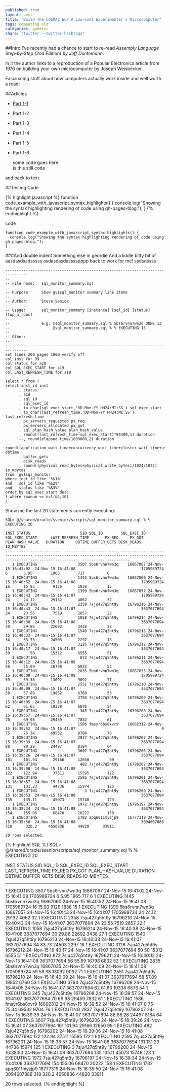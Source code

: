 ```yaml
---
published: true
layout: post
title: "Build The COSMAC ELF A Low-Cost Experimenter’s Microcomputer"
tags: computing old
categories: generic
share: "twitter --twitter-hashtags"
---
```




<div class="toc"></div>

##Intro
I’ve recently had a chance to start to re-read *Assembly Language Step-by-Step (2nd Edition) by Jeff Duntemann*.

In it the author links to a reproduction of a Popular Electronics article from 1976 on building your own microcomputer by Joseph Weisbecker.

Fascinating stuff about how computers actually work inside and well worth a read:

##Articles
- [Part 1-1](http://incolor.inetnebr.com/bill_r/elf/html/elf-1-33.htm)
- Part 1-2
- Part 1-3
- Part 1-4
- Part 1-5
- Part 1-6

  some code goes here  
    is this still code  
    <?php>

and back to text

##Testing Code

{% highlight javascript %}
function code_example_with_javascript_syntax_highlights() {
  console.log("Showing the syntax highlighting rendering of code using gh-pages-blog.");
}
{% endhighlight %}

code

~~~
function code_example_with_javascript_syntax_highlights() {
  console.log("Showing the syntax highlighting rendering of code using gh-pages-blog.");
}
~~~

###And double indent
Something else in geordie
And a liddle bitty bit of
aasdasdsadsssss
asdasdasdasssspppp
back to work for me!
ssdsdssss

~~~
--------------------------------------------------------------------------------
--
-- File name:   sql_monitor_summary.sql
--
-- Purpose:     Show gv$sql_monitor summary line items
--
-- Author:      Steve Senior
--
-- Usage:       sql_monitor_summary [instance] [sql_id] [status] [top_n_rows]
--
--              e.g. @sql_monitor_summary.sql % 5bs6rvnn7wn3q DONE 13
--                   @sql_monitor_summary.sql % % EXECUTING 15
--
-- Other:
--
--------------------------------------------------------------------------------
set lines 200 pages 1000 verify off
col inst for 99
col status for a20
col SQL_EXEC_START for a19
col LAST_REFRESH_TIME for a19

select * from (
select inst_id inst
      , status
      , sid
      , sql_id
      , sql_exec_id
      , to_char(sql_exec_start,'DD-Mon-YY HH24:MI:SS') sql_exec_start
      , to_char(last_refresh_time,'DD-Mon-YY HH24:MI:SS') last_refresh_time
      , px_servers_requested px_req
      , px_servers_allocated px_got
      , sql_plan_hash_value plan_hash_value
      , round((last_refresh_time-sql_exec_start)*86400,1) duration
      --, round(elapsed_time/1000000,2) duration
      , round((application_wait_time+concurrency_wait_time+cluster_wait_time+user_io_wait_time+plsql_exec_time+java_exec_time+cpu_time)/1000000,2) dbtime
      , buffer_gets
      , disk_reads
      , round((physical_read_bytes+physical_write_bytes)/1024/1024) io_mbytes
from  gv$sql_monitor
where inst_id like '%&1%'
and   sql_id like '%&2%'
and   status like '%&3%'
order by sql_exec_start desc
) where rownum <= nvl(&4,10)
/
~~~

Show me the last 20 statements currently executing:

~~~
SQL> @/shared/oracle/ssenior/scripts/sql_monitor_summary.sql % % EXECUTING 20

INST STATUS                      SID SQL_ID        SQL_EXEC_ID SQL_EXEC_START      LAST_REFRESH_TIME       PX_REQ     PX_GOT PLAN_HASH_VALUE   DURATION     DBTIME BUFFER_GETS DISK_READS  IO_MBYTES
---- -------------------- ---------- ------------- ----------- ------------------- ------------------- ---------- ---------- --------------- ---------- ---------- ----------- ---------- ----------
   1 EXECUTING                  3507 5bs6rvnn7wn3q    16867067 24-Nov-15 16:41:02  24-Nov-15 16:41:08                             1705989724          6       5.95        1965        717          6
   1 EXECUTING                  1445 5bs6rvnn7wn3q    16867060 24-Nov-15 16:40:52  24-Nov-15 16:41:08                             1705989724         16      15.93        9126       1838         15
   1 EXECUTING                  1399 5bs6rvnn7wn3q    16867057 24-Nov-15 16:40:43  24-Nov-15 16:41:07                             1705989724         24      24.12       29132       4062         32
   1 EXECUTING                  2358 7sju427q5ht9y    16796216 24-Nov-15 16:40:43  24-Nov-15 16:41:07                             3637077694         24      23.55        7519       2857         22
   1 EXECUTING                  1058 7sju427q5ht9y    16796214 24-Nov-15 16:40:38  24-Nov-15 16:41:08                             3637077694         30      29.86       22692       3438         27
   1 EXECUTING                  1540 7sju427q5ht9y    16796213 24-Nov-15 16:40:33  24-Nov-15 16:41:07                             3637077694         34      33.73       24503       2297         18
   1 EXECUTING                  3126 7sju427q5ht9y    16796212 24-Nov-15 16:40:17  24-Nov-15 16:41:07                             3637077694         50         50       15312       6555         51
   1 EXECUTING                   872 7sju427q5ht9y    16796211 24-Nov-15 16:40:12  24-Nov-15 16:41:08                             3637077694         56      55.69       16798       6832         53
   1 EXECUTING                  2835 5bs6rvnn7wn3q    16867035 24-Nov-15 16:40:09  24-Nov-15 16:41:08                             1705989724         59      59.38       13092       9092         71
   1 EXECUTING                  2551 7sju427q5ht9y    16796210 24-Nov-15 16:40:09  24-Nov-15 16:41:07                             3637077694         58      57.89       19852       6760         53
   1 EXECUTING                  3794 7sju427q5ht9y    16796209 24-Nov-15 16:40:05  24-Nov-15 16:41:07                             3637077694         62      61.63       19338       6876         54
   1 EXECUTING                   345 7sju427q5ht9y    16796208 24-Nov-15 16:39:57  24-Nov-15 16:41:07                             3637077694         70      69.98       29459       7832         61
   1 EXECUTING                  1586 fmsyr6bs8xvr9    16802312 24-Nov-15 16:39:52  24-Nov-15 16:41:07                                      0         75      75.34       69532       9704         76
   1 EXECUTING                  2837 7sju427q5ht9y    16796207 24-Nov-15 16:39:39  24-Nov-15 16:41:07                             3637077694         88      88.28       24497       8184         64
   1 EXECUTING                  3607 7sju427q5ht9y    16796206 24-Nov-15 16:39:26  24-Nov-15 16:41:07                             3637077694        101     101.94       29166      12650         99
   1 EXECUTING                   482 7sju427q5ht9y    16796202 24-Nov-15 16:39:06  24-Nov-15 16:41:08                             3637077694        122     122.94       37511      15595        122
   1 EXECUTING                  2595 7sju427q5ht9y    16796201 24-Nov-15 16:38:57  24-Nov-15 16:41:08                             3637077694        131     131.23       44736      15974        125
   1 EXECUTING                     3 7sju427q5ht9y    16796200 24-Nov-15 16:38:53  24-Nov-15 16:41:08                             3637077694        135     135.11       45073      15748        123
   1 EXECUTING                  1972 7sju427q5ht9y    16796197 24-Nov-15 16:38:34  24-Nov-15 16:41:08                             3637077694        154     155.06       68470      20222        158
   1 EXECUTING                  1782 apq6011myzjp9    16777319 24-Nov-15 16:35:50  24-Nov-15 16:41:08                             3094607888        318      320.2     4650836      44820      33911

20 rows selected.
~~~


{% highlight SQL %}
SQL> @/shared/oracle/ssenior/scripts/sql_monitor_summary.sql % % EXECUTING 20

INST STATUS                      SID SQL_ID        SQL_EXEC_ID SQL_EXEC_START      LAST_REFRESH_TIME       PX_REQ     PX_GOT PLAN_HASH_VALUE   DURATION     DBTIME BUFFER_GETS DISK_READS  IO_MBYTES
---- -------------------- ---------- ------------- ----------- ------------------- ------------------- ---------- ---------- --------------- ---------- ---------- ----------- ---------- ----------
   1 EXECUTING                  3507 5bs6rvnn7wn3q    16867067 24-Nov-15 16:41:02  24-Nov-15 16:41:08                             1705989724          6       5.95        1965        717          6
   1 EXECUTING                  1445 5bs6rvnn7wn3q    16867060 24-Nov-15 16:40:52  24-Nov-15 16:41:08                             1705989724         16      15.93        9126       1838         15
   1 EXECUTING                  1399 5bs6rvnn7wn3q    16867057 24-Nov-15 16:40:43  24-Nov-15 16:41:07                             1705989724         24      24.12       29132       4062         32
   1 EXECUTING                  2358 7sju427q5ht9y    16796216 24-Nov-15 16:40:43  24-Nov-15 16:41:07                             3637077694         24      23.55        7519       2857         22
   1 EXECUTING                  1058 7sju427q5ht9y    16796214 24-Nov-15 16:40:38  24-Nov-15 16:41:08                             3637077694         30      29.86       22692       3438         27
   1 EXECUTING                  1540 7sju427q5ht9y    16796213 24-Nov-15 16:40:33  24-Nov-15 16:41:07                             3637077694         34      33.73       24503       2297         18
   1 EXECUTING                  3126 7sju427q5ht9y    16796212 24-Nov-15 16:40:17  24-Nov-15 16:41:07                             3637077694         50         50       15312       6555         51
   1 EXECUTING                   872 7sju427q5ht9y    16796211 24-Nov-15 16:40:12  24-Nov-15 16:41:08                             3637077694         56      55.69       16798       6832         53
   1 EXECUTING                  2835 5bs6rvnn7wn3q    16867035 24-Nov-15 16:40:09  24-Nov-15 16:41:08                             1705989724         59      59.38       13092       9092         71
   1 EXECUTING                  2551 7sju427q5ht9y    16796210 24-Nov-15 16:40:09  24-Nov-15 16:41:07                             3637077694         58      57.89       19852       6760         53
   1 EXECUTING                  3794 7sju427q5ht9y    16796209 24-Nov-15 16:40:05  24-Nov-15 16:41:07                             3637077694         62      61.63       19338       6876         54
   1 EXECUTING                   345 7sju427q5ht9y    16796208 24-Nov-15 16:39:57  24-Nov-15 16:41:07                             3637077694         70      69.98       29459       7832         61
   1 EXECUTING                  1586 fmsyr6bs8xvr9    16802312 24-Nov-15 16:39:52  24-Nov-15 16:41:07                                      0         75      75.34       69532       9704         76
   1 EXECUTING                  2837 7sju427q5ht9y    16796207 24-Nov-15 16:39:39  24-Nov-15 16:41:07                             3637077694         88      88.28       24497       8184         64
   1 EXECUTING                  3607 7sju427q5ht9y    16796206 24-Nov-15 16:39:26  24-Nov-15 16:41:07                             3637077694        101     101.94       29166      12650         99
   1 EXECUTING                   482 7sju427q5ht9y    16796202 24-Nov-15 16:39:06  24-Nov-15 16:41:08                             3637077694        122     122.94       37511      15595        122
   1 EXECUTING                  2595 7sju427q5ht9y    16796201 24-Nov-15 16:38:57  24-Nov-15 16:41:08                             3637077694        131     131.23       44736      15974        125
   1 EXECUTING                     3 7sju427q5ht9y    16796200 24-Nov-15 16:38:53  24-Nov-15 16:41:08                             3637077694        135     135.11       45073      15748        123
   1 EXECUTING                  1972 7sju427q5ht9y    16796197 24-Nov-15 16:38:34  24-Nov-15 16:41:08                             3637077694        154     155.06       68470      20222        158
   1 EXECUTING                  1782 apq6011myzjp9    16777319 24-Nov-15 16:35:50  24-Nov-15 16:41:08                             3094607888        318      320.2     4650836      44820      33911

20 rows selected.
{% endhighlight %}
